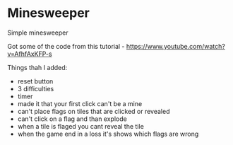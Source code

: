 # Minesweeper
Simple minesweeper


Got some of the code from this tutorial - https://www.youtube.com/watch?v=AfhfAxKFP-s

Things thah I added:
- reset button
- 3 difficulties
- timer
- made it that your first click can't be a mine
- can't place flags on tiles that are clicked or revealed
- can't click on a flag and than explode
- when a tile is flaged you cant reveal the tile
- when the game end in a loss it's shows which flags are wrong
